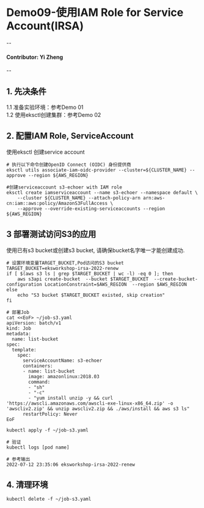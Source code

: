 # Demo09-使用IAM Role for Service Account(IRSA)
--
#### Contributor: Yi Zheng
--

## 1. 先决条件  
1.1 准备实验环境：参考Demo 01  
1.2 使用eksctl创建集群：参考Demo 02  

## 2. 配置IAM Role, ServiceAccount
使用eksctl 创建service account  

```
# 执行以下命令创建OpenID Connect (OIDC) 身份提供商
eksctl utils associate-iam-oidc-provider --cluster=${CLUSTER_NAME} --approve --region ${AWS_REGION}

#创建serviceaccount s3-echoer with IAM role
eksctl create iamserviceaccount --name s3-echoer --namespace default \
    --cluster ${CLUSTER_NAME} --attach-policy-arn arn:aws-cn:iam::aws:policy/AmazonS3FullAccess \
    --approve --override-existing-serviceaccounts --region ${AWS_REGION}
```
## 3 部署测试访问S3的应用
使用已有s3 bucket或创建s3 bucket, 请确保bucket名字唯一才能创建成功.

```
# 设置环境变量TARGET_BUCKET,Pod访问的S3 bucket
TARGET_BUCKET=eksworkshop-irsa-2022-renew
if [ $(aws s3 ls | grep $TARGET_BUCKET | wc -l) -eq 0 ]; then
    aws s3api create-bucket  --bucket $TARGET_BUCKET  --create-bucket-configuration LocationConstraint=$AWS_REGION  --region $AWS_REGION
else
    echo "S3 bucket $TARGET_BUCKET existed, skip creation"
fi

# 部署Job
cat <<EoF> ~/job-s3.yaml
apiVersion: batch/v1
kind: Job
metadata:
  name: list-bucket
spec:
  template:
    spec:
      serviceAccountName: s3-echoer
      containers:
      - name: list-bucket
        image: amazonlinux:2018.03
        command:
        - "sh"
        - "-c"
        - "yum install unzip -y && curl 'https://awscli.amazonaws.com/awscli-exe-linux-x86_64.zip' -o 'awscliv2.zip' && unzip awscliv2.zip && ./aws/install && aws s3 ls"
      restartPolicy: Never
EoF

kubectl apply -f ~/job-s3.yaml

# 验证
kubectl logs [pod name]

# 参考输出
2022-07-12 23:35:06 eksworkshop-irsa-2022-renew
```

## 4. 清理环境
```
kubectl delete -f ~/job-s3.yaml
```
